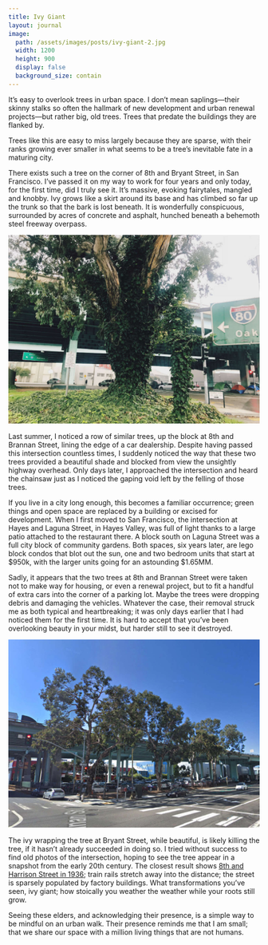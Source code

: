 ```yaml
---
title: Ivy Giant
layout: journal
image:
  path: /assets/images/posts/ivy-giant-2.jpg
  width: 1200
  height: 900
  display: false
  background_size: contain
---
```


It’s easy to overlook trees in urban space. I don’t mean saplings—their skinny stalks so often the hallmark of new development and urban renewal projects—but rather big, old trees. Trees that predate the buildings they are flanked by.

Trees like this are easy to miss largely because they are sparse, with their ranks growing ever smaller in what seems to be a tree’s inevitable fate in a maturing city.

There exists such a tree on the corner of 8th and Bryant Street, in San Francisco. I’ve passed it on my way to work for four years and only today, for the first time, did I truly see it. It’s massive, evoking fairytales, mangled and knobby. Ivy grows like a skirt around its base and has climbed so far up the trunk so that the bark is lost beneath. It is wonderfully conspicuous, surrounded by acres of concrete and asphalt, hunched beneath a behemoth steel freeway overpass.

![The Ivy Giant](../images/journal/ivy-giant-2.jpg)

Last summer, I noticed a row of similar trees, up the block at 8th and Brannan Street, lining the edge of a car dealership. Despite having passed this intersection countless times, I suddenly noticed the way that these two trees provided a beautiful shade and blocked from view the unsightly highway overhead. Only days later, I approached the intersection and heard the chainsaw just as I noticed the gaping void left by the felling of those trees.

If you live in a city long enough, this becomes a familiar occurrence; green things and open space are replaced by a building or excised for development. When I first moved to San Francisco, the intersection at Hayes and Laguna Street, in Hayes Valley, was full of light thanks to a large patio attached to the restaurant there. A block south on Laguna Street was a full city block of community gardens. Both spaces, six years later, are lego block condos that blot out the sun, one and two bedroom units that start at $950k, with the larger units going for an astounding $1.65MM.

Sadly, it appears that the two trees at 8th and Brannan Street were taken not to make way for housing, or even a renewal project, but to fit a handful of extra cars into the corner of a parking lot. Maybe the trees were dropping debris and damaging the vehicles. Whatever the case, their removal struck me as both typical and heartbreaking; it was only days earlier that I had noticed them for the first time. It is hard to accept that you’ve been overlooking beauty in your midst, but harder still to see it destroyed.

![Rest easy, beauties](../images/journal/ivy-giant-3.jpg)

The ivy wrapping the tree at Bryant Street, while beautiful, is likely killing the tree, if it hasn’t already succeeded in doing so. I tried without success to find old photos of the intersection, hoping to see the tree appear in a snapshot from the early 20th century. The closest result shows [8th and Harrison Street in 1936](http://www.oldsf.org/#ll:37.773762%7C-122.408518&e:AAB-4042%7C597&m:37.77241%7C-122.40533%7C17); train rails stretch away into the distance; the street is sparsely populated by factory buildings. What transformations you’ve seen, ivy giant; how stoically you weather the weather while your roots still grow.

Seeing these elders, and acknowledging their presence, is a simple way to be mindful on an urban walk. Their presence reminds me that I am small; that we share our space with a million living things that are not humans.
